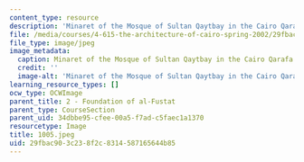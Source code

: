 ```yaml
---
content_type: resource
description: 'Minaret of the Mosque of Sultan Qaytbay in the Cairo Qarafa. '
file: /media/courses/4-615-the-architecture-of-cairo-spring-2002/29fbac903c238f2c8314587165644b85_1005.jpeg
file_type: image/jpeg
image_metadata:
  caption: Minaret of the Mosque of Sultan Qaytbay in the Cairo Qarafa.
  credit: ''
  image-alt: 'Minaret of the Mosque of Sultan Qaytbay in the Cairo Qarafa. '
learning_resource_types: []
ocw_type: OCWImage
parent_title: 2 - Foundation of al-Fustat
parent_type: CourseSection
parent_uid: 34dbbe95-cfee-00a5-f7ad-c5faec1a1370
resourcetype: Image
title: 1005.jpeg
uid: 29fbac90-3c23-8f2c-8314-587165644b85
---
```

